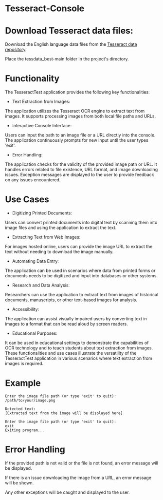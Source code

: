 # Tesseract-Console

 # Download Tesseract data files:

Download the English language data files from the [Tesseract data repository](https://github.com/tesseract-ocr/tessdata_best).

Place the tessdata_best-main folder in the project's directory.

# Functionality

The TesseractTest application provides the following key functionalities:

- Text Extraction from Images:

The application utilizes the Tesseract OCR engine to extract text from images.
It supports processing images from both local file paths and URLs.

- Interactive Console Interface:

Users can input the path to an image file or a URL directly into the console.
The application continuously prompts for new input until the user types 'exit'.

- Error Handling:

The application checks for the validity of the provided image path or URL.
It handles errors related to file existence, URL format, and image downloading issues.
Exception messages are displayed to the user to provide feedback on any issues encountered.

# Use Cases

- Digitizing Printed Documents:

Users can convert printed documents into digital text by scanning them into image files and using the application to extract the text.

- Extracting Text from Web Images:

For images hosted online, users can provide the image URL to extract the text without needing to download the image manually.

- Automating Data Entry:

The application can be used in scenarios where data from printed forms or documents needs to be digitized and input into databases or other systems.

- Research and Data Analysis:

Researchers can use the application to extract text from images of historical documents, manuscripts, or other text-based images for analysis.

- Accessibility:

The application can assist visually impaired users by converting text in images to a format that can be read aloud by screen readers.

- Educational Purposes:

It can be used in educational settings to demonstrate the capabilities of OCR technology and to teach students about text extraction from images.
These functionalities and use cases illustrate the versatility of the TesseractTest application in various scenarios where text extraction from images is required.

# Example

```
Enter the image file path (or type 'exit' to quit): 
/path/to/your/image.png

Detected text:
[Extracted text from the image will be displayed here]

Enter the image file path (or type 'exit' to quit):
exit
Exiting program...
```

# Error Handling

If the provided path is not valid or the file is not found, an error message will be displayed.

If there is an issue downloading the image from a URL, an error message will be shown.

Any other exceptions will be caught and displayed to the user.
